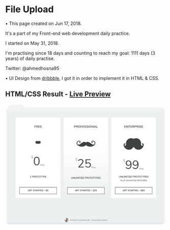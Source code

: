 # File Upload

• This page created on Jun 17, 2018.

It's a part of my Front-end web development daily practice.

I started on May 31, 2018.

I'm practising since 18 days and counting to reach my goal: 1111 days (3 years) of daily practise.

Twitter: @ahmedhosna95

• UI Design from [dribbble](https://dribbble.com/shots/2459446-Pricing), I got it in order to implement it in HTML & CSS.

## HTML/CSS Result - [Live Preview](#)

![](assets\img\frame-generic.png)